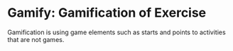 # Gamify: Gamification of Exercise

Gamification is using game elements such as starts and points to activities that are not games.  
